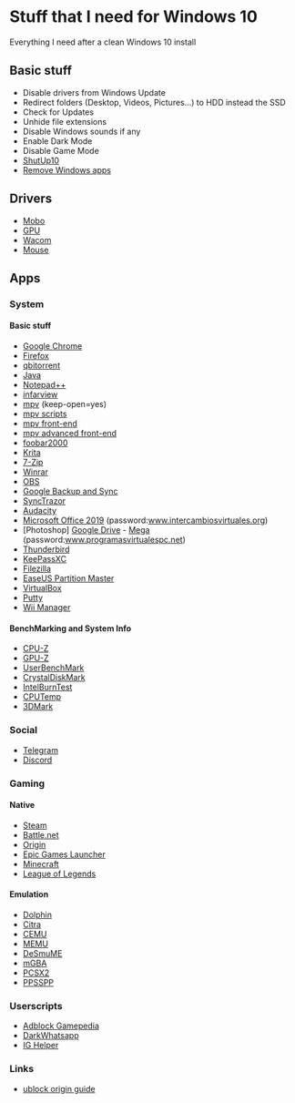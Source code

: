 # Stuff that I need for Windows 10
Everything I need after a clean Windows 10 install

## Basic stuff
- Disable drivers from Windows Update
- Redirect folders (Desktop, Videos, Pictures...) to HDD instead the SSD
- Check for Updates
- Unhide file extensions
- Disable Windows sounds if any
- Enable Dark Mode
- Disable Game Mode
- [ShutUp10](https://www.oo-software.com/en/shutup10)
- [Remove Windows apps](https://www.askvg.com/guide-how-to-remove-all-built-in-apps-in-windows-10/)

## Drivers
- [Mobo](https://www.asus.com/Motherboards/PRIME-A320M-K/HelpDesk_Download/)
- [GPU](https://www.nvidia.com/es-es/geforce/geforce-experience/)
- [Wacom](https://www.wacom.com/en-es/support/product-support/drivers)
- [Mouse](https://support.logitech.com/en_us/product/g203-prodigy-gaming-mouse)
## Apps
### System
#### Basic stuff
- [Google Chrome](https://www.google.com/chrome/)
- [Firefox](https://download.mozilla.org/?product=firefox-stub&os=win&lang=en-US)
- [qbitorrent](https://www.qbittorrent.org/download.php)
- [Java](https://java.com/en/download/manual.jsp)
- [Notepad++](https://notepad-plus-plus.org/download/v7.7.1.html)
- [infarview](https://www.irfanview.com/main_download_engl.htm)
- [mpv](https://mpv.io/installation/) (keep-open=yes)
- [mpv scripts](https://github.com/mpv-player/mpv/wiki/User-Scripts)
- [mpv front-end](http://bakamplayer.u8sand.net/index.php)
- [mpv advanced front-end](https://github.com/stax76/mpv.net)
- [foobar2000](https://www.foobar2000.org/download)
- [Krita](https://krita.org/en/download/krita-desktop/)
- [7-Zip](https://www.7-zip.org/download.html)
- [Winrar](http://www.intercambiosvirtuales.org/software/winrar-5)
- [OBS](https://obsproject.com/)
- [Google Backup and Sync](https://www.google.com/drive/download/backup-and-sync/)
- [SyncTrazor](https://github.com/canton7/SyncTrayzor/releases)
- [Audacity](https://www.audacityteam.org/download/windows/)
- [Microsoft Office 2019](https://drive.google.com/file/d/1C79a4_nZpu-z6AEnI990krv-y81gghjA/view) (password:www.intercambiosvirtuales.org)
- [Photoshop] [Google Drive](https://drive.google.com/file/d/1zUUAjRk0goT45lqbPvMIm1jQpGpVUEqE/view) - [Mega](https://mega.nz/#!UaAkCSCZ!C0sIv8228Xz_XqOQRboFkiUE2GoCRm2EmeuYWHNsDec) (password:www.programasvirtualespc.net)
- [Thunderbird](https://www.thunderbird.net/en-US/)
- [KeePassXC](https://keepassxc.org/download/#windows)
- [Filezilla](https://download.filezilla-project.org/client/FileZilla_3.43.0_win64_sponsored-setup.exe)
- [EaseUS Partition Master](https://drive.google.com/open?id=1GFy1ZYyor12q9EAqslov7KOYkIlKnvfP)
- [VirtualBox](https://www.virtualbox.org/wiki/Downloads)
- [Putty](https://www.chiark.greenend.org.uk/~sgtatham/putty/latest.html)
- [Wii Manager](https://drive.google.com/open?id=1o7GhEPxVxQplCRpME5N3elSqtS28ITF1)

#### BenchMarking and System Info
- [CPU-Z](https://www.cpuid.com/softwares/cpu-z.html)
- [GPU-Z](https://www.techpowerup.com/download/gpu-z/)
- [UserBenchMark](https://www.userbenchmark.com/resources/download/UserBenchMark.exe)
- [CrystalDiskMark](https://crystalmark.info/en/download/)
- [IntelBurnTest](https://www.techspot.com/downloads/4965-intelburntest.html)
- [CPUTemp](https://www.alcpu.com/CoreTemp/)
- [3DMark](https://rutracker.org/forum/viewtopic.php?t=5518071)



### Social
- [Telegram](https://desktop.telegram.org/)
- [Discord](https://discordapp.com/download)



### Gaming
#### Native
- [Steam](https://store.steampowered.com/about/)
- [Battle.net](https://www.blizzard.com/en-sg/download/)
- [Origin](https://www.origin.com/esp/en-us/store/download)
- [Epic Games Launcher](https://www.epicgames.com/store/en-US/download)
- [Minecraft](https://tlaun.ch/download.php?&package=mcl/exe)
- [League of Legends](https://signup.euw.leagueoflegends.com/en/signup/redownload)

#### Emulation
- [Dolphin](https://dolphin-emu.org/download/?ref=btn)
- [Citra](https://citra-emu.org/download/)
- [CEMU](http://cemu.info/)
- [MEMU](https://www.memuplay.com/download-en.php?file_name=Memu-Setup&from=offline_installer)
- [DeSmuME](https://sourceforge.net/projects/desmume/files/desmume/0.9.11/desmume-0.9.11-win64.zip/download)
- [mGBA](https://github.com/mgba-emu/mgba/releases/download/0.7.2/mGBA-0.7.2-win64-installer.exe)
- [PCSX2](https://pcsx2.net/download.html)
- [PPSSPP](https://www.ppsspp.org/downloads.html)


### Userscripts
- [Adblock Gamepedia](https://openuserjs.org/install/brsidell/Adblock_Gamepedia.user.js)
- [DarkWhatsapp](https://userstyles.org/styles/userjs/170304/dark-whatsapp-hopp.user.js)
- [IG Helper](https://greasyfork.org/scripts/22660-ig-helper-download-instagram-pic-vids/code/IG%20Helper:%20download%20Instagram%20pic%20%20vids.user.js)



### Links
- [ublock origin guide](https://www.maketecheasier.com/ultimate-ublock-origin-superusers-guide/)

